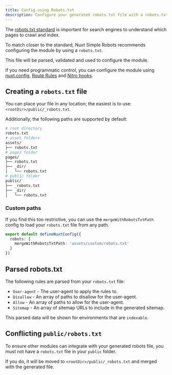 ```yaml
---
title: Config using Robots.txt
description: Configure your generated robots.txt file with a robots.txt file.
---
```


The [robots.txt standard](https://developers.google.com/search/docs/crawling-indexing/robots/create-robots-txt) is important for search engines
to understand which pages to crawl and index.

To match closer to the standard, Nuxt Simple Robots recommends configuring the module by using a `robots.txt`.

This file will be parsed, validated and used to configure the module.

If you need programmatic control, you can configure the module using [nuxt.config](/robots/guides/nuxt-config),
[Route Rules](/robots/guides/route-rules) and [Nitro hooks](/robots/nitro-api/nitro-hooks).

## Creating a `robots.txt` file

You can place your file in any location; the easiest is to use: `<rootDir>/public/_robots.txt`.

Additionally, the following paths are supported by default:

```bash [Example File Structure]
# root directory
robots.txt
# asset folders
assets/
├── robots.txt
# pages folder
pages/
├── robots.txt
├── _dir/
│   └── robots.txt
# public folder
public/
├── _robots.txt
├── _dir/
│   └── robots.txt
```

### Custom paths

If you find this too restrictive,
you can use the `mergeWithRobotsTxtPath` config to load your `robots.txt` file from any path.

```ts
export default defineNuxtConfig({
  robots: {
    mergeWithRobotsTxtPath: 'assets/custom/robots.txt'
  }
})
```

## Parsed robots.txt

The following rules are parsed from your `robots.txt` file:

- `User-agent` - The user-agent to apply the rules to.
- `Disallow` - An array of paths to disallow for the user-agent.
- `Allow` - An array of paths to allow for the user-agent.
- `Sitemap` - An array of sitemap URLs to include in the generated sitemap.

This parsed data will be shown for environments that are `indexable`.

## Conflicting `public/robots.txt`

To ensure other modules can integrate with your generated robots file, you must not have a `robots.txt` file in your `public` folder.

If you do, it will be moved to `<rootDir>/public/_robots.txt` and merged with the generated file.
